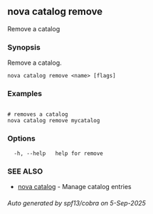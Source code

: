 ## nova catalog remove

Remove a catalog

### Synopsis

Remove a catalog.

```
nova catalog remove <name> [flags]
```

### Examples

```

# removes a catalog
nova catalog remove mycatalog

```

### Options

```
  -h, --help   help for remove
```

### SEE ALSO

* [nova catalog](nova_catalog.md)	 - Manage catalog entries

###### Auto generated by spf13/cobra on 5-Sep-2025
